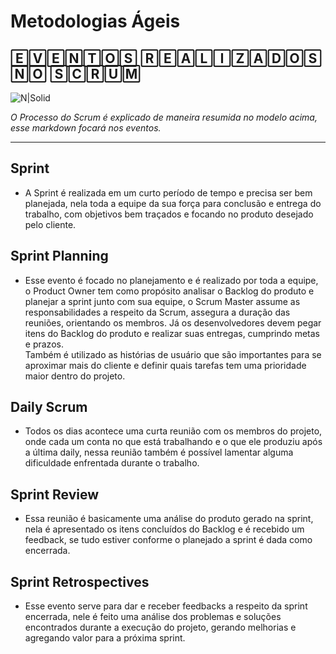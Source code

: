 # Metodologias Ágeis
## 🄴🅅🄴🄽🅃🄾🅂 🅁🄴🄰🄻🄸🅉🄰🄳🄾🅂 🄽🄾 🅂🄲🅁🅄🄼

![N|Solid](https://blog.zeev.it/wp-content/uploads/2022/01/scrum-1024x536.jpg.webp)

*O Processo do Scrum é explicado de maneira resumida no modelo acima, esse markdown focará nos eventos.*
___

## Sprint

- A Sprint é realizada em um curto período de tempo e precisa ser bem planejada, nela toda a equipe da sua força para conclusão e entrega do trabalho, com objetivos bem traçados e focando no produto desejado pelo cliente.

## Sprint Planning

- Esse evento é focado no planejamento e é realizado por toda a equipe, o Product Owner tem como propósito analisar o Backlog do produto e planejar a sprint junto com sua equipe, o Scrum Master assume as responsabilidades a respeito da Scrum, assegura a duração das reuniões, orientando os membros. Já os desenvolvedores devem pegar itens do Backlog do produto e realizar suas entregas, cumprindo metas e prazos.   
Também é utilizado as histórias de usuário que são importantes para se aproximar mais do cliente e definir quais tarefas tem uma prioridade maior dentro do projeto.


## Daily Scrum

- Todos os dias acontece uma curta reunião com os membros do projeto, onde cada um conta no que está trabalhando e o que ele produziu após a última daily, nessa reunião também é possível lamentar alguma dificuldade enfrentada durante o trabalho.

## Sprint Review

- Essa reunião é basicamente uma análise do produto gerado na sprint, nela é apresentado os itens concluídos do Backlog e é recebido um feedback, se tudo estiver conforme o planejado a sprint é dada como encerrada. 

## Sprint Retrospectives

- Esse evento serve para dar e receber feedbacks a respeito da sprint encerrada, nele é feito uma análise dos problemas e soluções encontrados durante a execução do projeto, gerando melhorias e agregando valor para a próxima sprint.